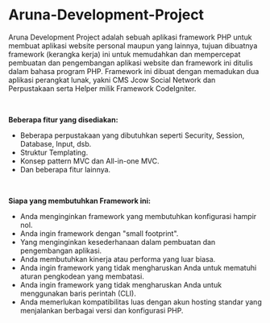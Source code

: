 # Aruna-Development-Project
Aruna Development Project adalah sebuah aplikasi framework PHP untuk membuat aplikasi website personal maupun yang lainnya, tujuan dibuatnya framework (kerangka kerja) ini untuk memudahkan dan mempercepat pembuatan dan pengembangan aplikasi website dan framework ini ditulis dalam bahasa program PHP. Framework ini dibuat dengan memadukan dua aplikasi perangkat lunak, yakni CMS Jcow Social Network dan Perpustakaan serta Helper milik Framework CodeIgniter.

<br/>

**Beberapa fitur yang disediakan:**

* Beberapa perpustakaan yang dibutuhkan seperti Security, Session, Database, Input, dsb.
* Struktur Templating.
* Konsep pattern MVC dan All-in-one MVC.
* Dan beberapa fitur lainnya.

<br/>

**Siapa yang membutuhkan Framework ini:**

* Anda menginginkan framework yang membutuhkan konfigurasi hampir nol.
* Anda ingin framework dengan "small footprint".
* Yang menginginkan kesederhanaan dalam pembuatan dan pengembangan aplikasi.
* Anda membutuhkan kinerja atau performa yang luar biasa.
* Anda ingin framework yang tidak mengharuskan Anda untuk mematuhi aturan pengkodean yang membatasi.
* Anda ingin framework yang tidak mengharuskan Anda untuk menggunakan baris perintah (CLI).
* Anda memerlukan kompatibilitas luas dengan akun hosting standar yang menjalankan berbagai versi dan konfigurasi PHP.